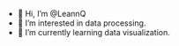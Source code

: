 - 👋 Hi, I’m @LeannQ
- 👀 I’m interested in data processing.
- 🌱 I’m currently learning data visualization.

<!---
LeannQ/LeannQ is a ✨ special ✨ repository because its `README.md` (this file) appears on your GitHub profile.
You can click the Preview link to take a look at your changes.
--->
